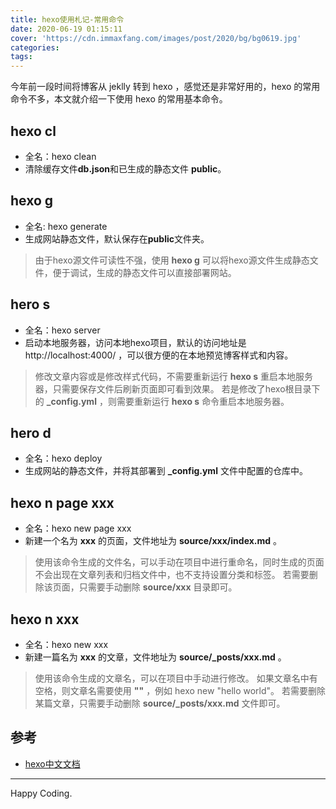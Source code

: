 ```yaml
---
title: hexo使用札记-常用命令
date: 2020-06-19 01:15:11
cover: 'https://cdn.immaxfang.com/images/post/2020/bg/bg0619.jpg'
categories:
tags:
---
```


今年前一段时间将博客从 jeklly 转到 hexo ，感觉还是非常好用的，hexo 的常用命令不多，本文就介绍一下使用 hexo 的常用基本命令。


## hexo cl

- 全名：hexo clean
- 清除缓存文件**db.json**和已生成的静态文件 **public**。

## hexo g

- 全名: hexo generate
- 生成网站静态文件，默认保存在**public**文件夹。

> 由于hexo源文件可读性不强，使用 **hexo g** 可以将hexo源文件生成静态文件，便于调试，生成的静态文件可以直接部署网站。 

## hero s

- 全名：hexo server
- 启动本地服务器，访问本地hexo项目，默认的访问地址是 http://localhost:4000/ ，可以很方便的在本地预览博客样式和内容。

<!-- more -->

> 修改文章内容或是修改样式代码，不需要重新运行 **hexo s** 重启本地服务器，只需要保存文件后刷新页面即可看到效果。
> 若是修改了hexo根目录下的 **_config.yml** ，则需要重新运行 **hexo s** 命令重启本地服务器。 

## hero d

- 全名：hexo deploy
- 生成网站的静态文件，并将其部署到 **_config.yml** 文件中配置的仓库中。

## hexo n page xxx

- 全名：hexo new page xxx
- 新建一个名为 **xxx** 的页面，文件地址为 **source/xxx/index.md**  。

> 使用该命令生成的文件名，可以手动在项目中进行重命名，同时生成的页面不会出现在文章列表和归档文件中，也不支持设置分类和标签。
> 若需要删除该页面，只需要手动删除 **source/xxx** 目录即可。

## hexo n xxx

- 全名：hexo new xxx
- 新建一篇名为 **xxx** 的文章，文件地址为 **source/_posts/xxx.md** 。

> 使用该命令生成的文章名，可以在项目中手动进行修改。
> 如果文章名中有空格，则文章名需要使用 **""** ，例如 hexo new "hello world"。
> 若需要删除某篇文章，只需要手动删除 **source/_posts/xxx.md** 文件即可。


## 参考

- [hexo中文文档](https://hexo.io/zh-cn/docs/commands.html)


---

Happy Coding.
